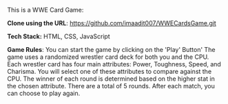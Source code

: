 This is a WWE Card Game:

**Clone using the URL**: https://github.com/imaadit007/WWECardsGame.git


**Tech Stack:** HTML, CSS, JavaScript

**Game Rules**:
    You can start the game by clicking on the 'Play' Button'
    The game uses a randomized wrestler card deck for both you and the CPU.
    Each wrestler card has four main attributes: Power, Toughness, Speed, and Charisma.
    You will select one of these attributes to compare against the CPU.
    The winner of each round is determined based on the higher stat in the chosen attribute.
    There are a total of 5 rounds.
    After each match, you can choose to play again.

